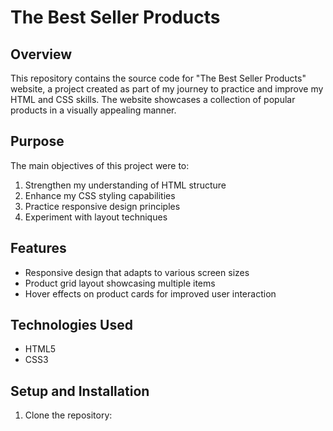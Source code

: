 # The Best Seller Products

## Overview

This repository contains the source code for "The Best Seller Products" website, a project created as part of my journey to practice and improve my HTML and CSS skills. The website showcases a collection of popular products in a visually appealing manner.

## Purpose

The main objectives of this project were to:

1. Strengthen my understanding of HTML structure
2. Enhance my CSS styling capabilities
3. Practice responsive design principles
4. Experiment with layout techniques

## Features

- Responsive design that adapts to various screen sizes
- Product grid layout showcasing multiple items
- Hover effects on product cards for improved user interaction


## Technologies Used

- HTML5
- CSS3

## Setup and Installation

1. Clone the repository:
